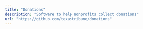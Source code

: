 ```yaml
---
title: "Donations"
description: "Software to help nonprofits collect donations"
url: "https://github.com/texastribune/donations"
---
```

